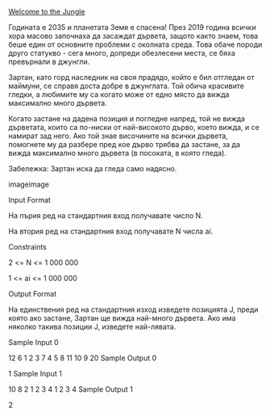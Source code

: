 [Welcome to the Jungle](https://www.hackerrank.com/contests/practice-4-sda/challenges/welcome-to-the-jungle)

Годината е 2035 и планетата Земя е спасена! През 2019 година всички хора масово започнаха да засаждат дървета, защото както знаем, това беше един от основните проблеми с околната среда. Това обаче породи друго статукво - сега много, допреди обезлесени места, се бяха превърнали в джунгли.

Зартан, като горд наследник на своя прадядо, който е бил отгледан от маймуни, се справя доста добре в джунглата. Той обича красивите гледки, а любимите му са когато може от едно място да вижда максимално много дървета.

Когато застане на дадена позиция и погледне напред, той не вижда дърветата, които са по-ниски от най-високото дърво, което вижда, и се намират зад него. Ако той знае височините на всички дървета, помогнете му да разбере пред кое дърво трябва да застане, за да вижда максимално много дървета (в посоката, в която гледа).

Забележка: Зартан иска да гледа само надясно.

imageimage

Input Format

На пърия ред на стандартния вход получавате число N.

На втория ред на стандартния вход получавате N числа ai.

Constraints

2 <= N <= 1 000 000

1 <= ai <= 1 000 000

Output Format

На единствения ред на стандартния изход изведете позицията J, преди която ако застане, Зартан ще вижда най-много дървета. Ако има няколко такива позиции J, изведете най-лявата.

Sample Input 0

12
6 1 2 3 7 4 5 8 11 10 9 20
Sample Output 0

1
Sample Input 1

10
8 2 1 2 3 4 1 2 3 4
Sample Output 1

2